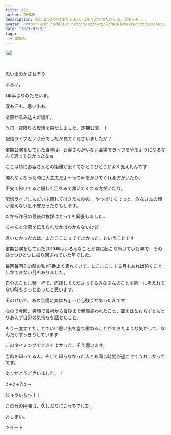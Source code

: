 ```yaml
---
title: #13
author: 西條和
description: 思い出のかさね塗りふぁい。1年半ぶりのただいま。涙も汗も...
avatar: https://cdn.jsdelivr.net/gh/zzzhxxx/227WiKi@master/docs/assets/photo/avatar/nagomi.jpg
date: "2021-07-01"
tags:
  - 西條和
---
```


!![](https://cdn.jsdelivr.net/gh/zzzhxxx/227WiKi-image@master/blog-image/nagomi-2021-07-01_1.jpg)



  ﻿














思い出のかさね塗り






















ふぁい。










1年半ぶりのただいま。





















涙も汗も、思い出も、



全部が染み込んだ場所。

























昨日一夜限りの復活を果たしました、定期公演、！















配信ライブという形でしたが見てくださいましたか？




















定期公演をしていた当時は、お客さんがいない会場でライブをやるようになるなんて思ってなかったなぁ






















ここは特にお客さんとの距離が近くてひとりひとりがよく見えたんです























喋れなくなった時に大丈夫だよ〜って声をかけてくれる方がいたり、

不安で俯いてると優しく目をみて頷いてくれる方がいたり。











配信ライブにもだいぶ慣れてはきたものの、
やっぱりちょっと、みなさんの顔が見えないと不安だったりもします。



















だから昨日の最後の挨拶はとっても緊張しました…



















ちゃんと全部を伝えられたかはわからないけど

言いたかったのは、またここに立ててよかった。ということです

























定期公演をしていた2019年はいろんなことが常に起こり続けていた年で、そのひとつひとつに振り回されていた年でした。















毎回毎回その時の私が1番よく表れていて、にこにこしてる月もあれば俯くことしかできない月もありました。




















自分のことに精一杯で、応援してくださってるみなさんのことを第一に考えれてない時もきっとあったと思います。
















そのせいで、あの会場に実はちょっと心残りがあったんです


















なので今回、笑顔で最初から最後まで無事終われたこと、震えはなおらずともとりあえず自分の気持ちを話せたこと。







もう一度立てたことでいい思い出を塗り重ねることができたような気がして、なんだかすっきりしています
















このタイミングでできてよかった、そう思います。



















当時を知ってる人、そして知らなかった人とも同じ時間が過ごせてうれしかったです。






















ありがとうございました、！



































2＋2＋7は〜







じゅういち〜！！














この日の円陣は、久しぶりにこっちでした。




















おしまい。


ツイート



